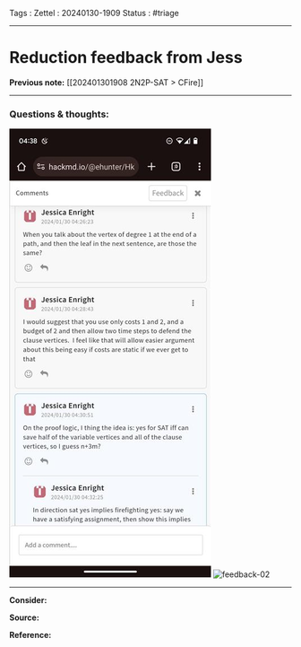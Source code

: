 Tags :
Zettel :  20240130-1909
Status : #triage 

-----

# Reduction feedback from Jess

**Previous note:** [[202401301908 2N2P-SAT > CFire]]

-----

### Questions & thoughts:

![feedback-01](img/feedback_01.jpg)
![feedback-02](img/dfe)



-----
 
**Consider:**


**Source:** 


**Reference:** 

